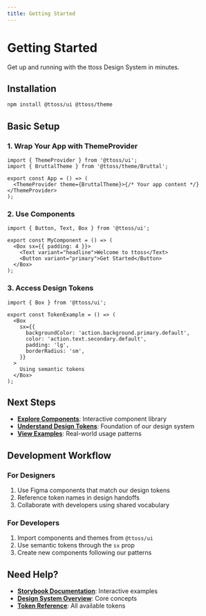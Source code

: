 ```yaml
---
title: Getting Started
---
```


# Getting Started

Get up and running with the ttoss Design System in minutes.

## Installation

```bash
npm install @ttoss/ui @ttoss/theme
```

## Basic Setup

### 1. **Wrap Your App with ThemeProvider**

```tsx
import { ThemeProvider } from '@ttoss/ui';
import { BruttalTheme } from '@ttoss/theme/Bruttal';

export const App = () => (
  <ThemeProvider theme={BruttalTheme}>{/* Your app content */}</ThemeProvider>
);
```

### 2. **Use Components**

```tsx
import { Button, Text, Box } from '@ttoss/ui';

export const MyComponent = () => (
  <Box sx={{ padding: 4 }}>
    <Text variant="headline">Welcome to ttoss</Text>
    <Button variant="primary">Get Started</Button>
  </Box>
);
```

### 3. **Access Design Tokens**

```tsx
import { Box } from '@ttoss/ui';

export const TokenExample = () => (
  <Box
    sx={{
      backgroundColor: 'action.background.primary.default',
      color: 'action.text.secondary.default',
      padding: 'lg',
      borderRadius: 'sm',
    }}
  >
    Using semantic tokens
  </Box>
);
```

## Next Steps

- **[Explore Components](https://storybook.ttoss.dev)**: Interactive component library
- **[Understand Design Tokens](/docs/design/design-system/design-tokens)**: Foundation of our design system
- **[View Examples](https://github.com/ttoss/ttoss/tree/main/packages/theme/src/themes)**: Real-world usage patterns

## Development Workflow

### For Designers

1. Use Figma components that match our design tokens
2. Reference token names in design handoffs
3. Collaborate with developers using shared vocabulary

### For Developers

1. Import components and themes from `@ttoss/ui`
2. Use semantic tokens through the `sx` prop
3. Create new components following our patterns

## Need Help?

- **[Storybook Documentation](https://storybook.ttoss.dev)**: Interactive examples
- **[Design System Overview](/docs/design/design-system)**: Core concepts
- **[Token Reference](/docs/design/design-system/design-tokens)**: All available tokens
